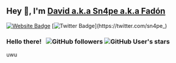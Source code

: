 ## Hey 👋, I'm [David a.k.a Sn4pe a.k.a Fadón](http://davidfadon.com/)

[![Website Badge](https://img.shields.io/badge/-Website-47CCCC?style=flat&logo=Google-Chrome&logoColor=white&link=http://davidfadon.com)](http://davidfadon.com) [![Twitter Badge](https://img.shields.io/badge/-Twitter-1ca0f1?style=flat&labelColor=1ca0f1&logo=twitter&logoColor=white&link=https://twitter.com/sn4pe_)](https://twitter.com/sn4pe_) 

### Hello there! &nbsp; ![GitHub followers](https://img.shields.io/github/followers/sn4pe) ![GitHub User's stars](https://img.shields.io/github/stars/sn4pe)
uwu

<!--
**Sn4pe/Sn4pe** is a ✨ _special_ ✨ repository because its `README.md` (this file) appears on your GitHub profile.

Here are some ideas to get you started:

- 🔭 I’m currently working on ...
- 🌱 I’m currently learning ...
- 👯 I’m looking to collaborate on ...
- 🤔 I’m looking for help with ...
- 💬 Ask me about ...
- 📫 How to reach me: ...
- 😄 Pronouns: ...
- ⚡ Fun fact: ...
-->

